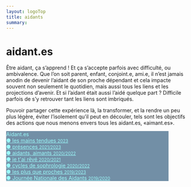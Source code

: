 ```yaml
---
layout: logoTop
title: aidants
summary:
---
```

<h1>aidant.es</h1>
<p class="intro-text">Être aidant, ça s’apprend ! Et ça s’accepte parfois avec difficulté, ou ambivalence. Que l’on soit parent, enfant, conjoint.e, ami.e, il n’est jamais anodin de devenir l’aidant de son proche dépendant et cela impacte souvent non seulement le quotidien, mais aussi tous les liens et les projections d’avenir. Et si l’aidant était aussi l’aidé quelque part ? Difficile parfois de s’y retrouver tant les liens sont imbriqués. </p>
<p class="intro-text">Pouvoir partager cette expérience là, la transformer, et la rendre un peu plus légère, éviter l’isolement qu’il peut en découler, tels sont les objectifs des actions que nous menons envers tous les aidant.es, «aimant.es». </p>

<div class="space-around--wrap">
<p class="shadow" style="background: #728fa6 ; width: 50ch">
  <span style="color: #9bfafa" class="nav-list-heading">Aidant.es</span><br>
  <a style="color: #9bfafa" class="nav-list-item subtlehover"  href="/les-mains-tendues">●&nbsp;les mains tendues <span style="font-size: smaller">2023</span></a><br>
  <a style="color: #9bfafa" class="nav-list-item subtlehover"  href="/presences">●&nbsp;présences <span style="font-size: smaller">2021/2023</span></a><br/>
  <a style="color: #9bfafa" class="nav-list-item subtlehover"  href="/aidants-aimants">●&nbsp;aidants, aimants <span style="font-size: smaller">2020/2022</span></a><br>
  <a style="color: #9bfafa" class="nav-list-item subtlehover"  href="/je-t-ai-reve">●&nbsp;je t'ai rêvé <span style="font-size: smaller">2020/2021</span></a><br>
  <a style="color: #9bfafa" class="nav-list-item subtlehover"  href="/cycles-de-sophrologie">●&nbsp;cycles de sophrologie <span style="font-size: smaller">2020/2022</span></a><br>
  <a style="color: #9bfafa" class="nav-list-item subtlehover"  href="/les-plus-que-proches">●&nbsp;les plus que proches <span style="font-size: smaller">2019/2023</span></a><br>
  <a style="color: #9bfafa" class="nav-list-item subtlehover"  href="/journee-nationale-des-aidants">●&nbsp;Journée Nationale des Aidants <span style="font-size: smaller">2019/2020</span></a>
</p>
</div>
